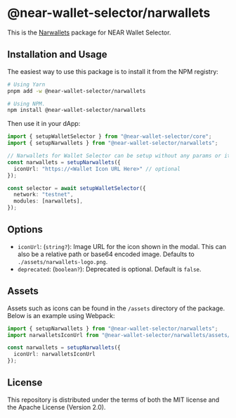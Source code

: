 # @near-wallet-selector/narwallets

This is the [Narwallets](https://chrome.google.com/webstore/detail/narwallets-v4/lkpeokpdkmcdaiadpmnnpimlgmdobkdj) package for NEAR Wallet Selector.

## Installation and Usage

The easiest way to use this package is to install it from the NPM registry:

```bash
# Using Yarn
pnpm add -w @near-wallet-selector/narwallets

# Using NPM.
npm install @near-wallet-selector/narwallets
```

Then use it in your dApp:

```ts
import { setupWalletSelector } from "@near-wallet-selector/core";
import { setupNarwallets } from "@near-wallet-selector/narwallets";

// Narwallets for Wallet Selector can be setup without any params or it can take few optional params, see options below.
const narwallets = setupNarwallets({
  iconUrl: "https://<Wallet Icon URL Here>" // optional
});

const selector = await setupWalletSelector({
  network: "testnet",
  modules: [narwallets],
});
```

## Options

- `iconUrl`: (`string?`): Image URL for the icon shown in the modal. This can also be a relative path or base64 encoded image. Defaults to `./assets/narwallets-logo.png`.
- `deprecated`: (`boolean?`): Deprecated is optional. Default is `false`.

## Assets

Assets such as icons can be found in the `/assets` directory of the package. Below is an example using Webpack:

```ts
import { setupNarwallets } from "@near-wallet-selector/narwallets";
import narwalletsIconUrl from "@near-wallet-selector/narwallets/assets/narwallets-icon.png";

const narwallets = setupNarwallets({
  iconUrl: narwalletsIconUrl
});
```

## License

This repository is distributed under the terms of both the MIT license and the Apache License (Version 2.0).
